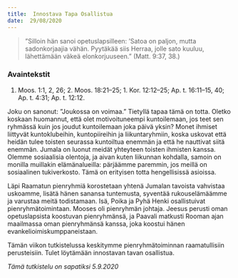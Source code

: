 ```yaml
---
title:  Innostava Tapa Osallistua
date:  29/08/2020
---
```


> <p></p>
> ”Silloin hän sanoi opetuslapsilleen: ’Satoa on paljon, mutta sadonkorjaajia vähän. Pyytäkää siis Herraa, jolle sato kuuluu, lähettämään väkeä elonkorjuuseen.” (Matt. 9:37, 38.)

### Avaintekstit
1. Moos. 1:1, 2, 26;  2. Moos. 18:21–25;  1. Kor. 12:12–25;  Ap. t. 16:11–15, 40;  Ap. t. 4:31;  Ap. t. 12:12.

Joku on sanonut: ”Joukossa on voimaa.” Tietyllä tapaa tämä on totta. Oletko koskaan huomannut, että olet motivoituneempi kuntoilemaan, jos teet sen ryhmässä kuin jos joudut kuntoilemaan joka päivä yksin? Monet ihmiset liittyvät kuntoklubeihin, kuntopiireihin ja liikuntaryhmiin, koska uskovat että heidän tulee toisten seurassa kuntoiltua enemmän ja että he nauttivat siitä enemmän. Jumala on luonut meidät yhteyteen toisten ihmisten kanssa. Olemme sosiaalisia olentoja, ja aivan kuten liikunnan kohdalla, samoin on monilla muillakin elämänalueilla: pärjäämme paremmin, jos meillä on sosiaalinen tukiverkosto. Tämä on erityisen totta hengellisissä asioissa.

Läpi Raamatun pienryhmiä korostetaan yhtenä Jumalan tavoista vahvistaa uskoamme, lisätä hänen sanansa tuntemusta, syventää rukouselämäämme ja varustaa meitä todistamaan. Isä, Poika ja Pyhä Henki osallistuivat pienryhmätoimintaan. Mooses oli pienryhmän johtaja. Jeesus perusti oman opetuslapsista koostuvan pienryhmänsä, ja Paavali matkusti Rooman ajan maailmassa oman pienryhmänsä kanssa, joka koostui hänen evankelioimiskumppaneistaan.

Tämän viikon tutkistelussa keskitymme pienryhmätoiminnan raamatullisiin perusteisiin. Tulet löytämään innostavan tavan osallistua.

_Tämä tutkistelu on sapatiksi 5.9.2020_